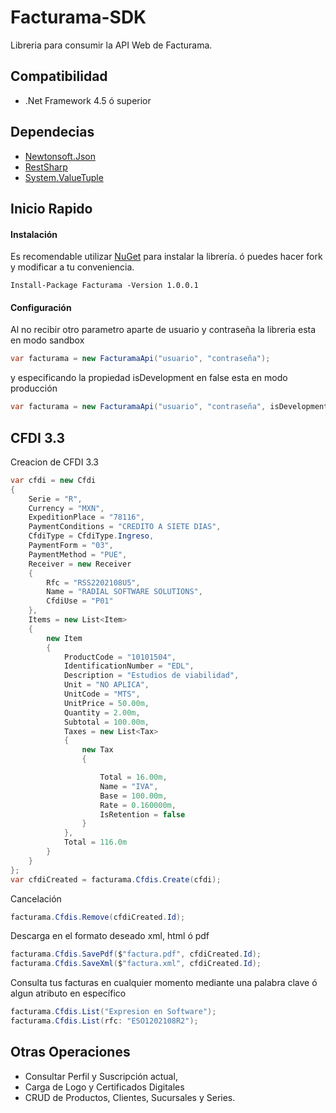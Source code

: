 
# Facturama-SDK
Libreria para consumir la API Web de Facturama.

## Compatibilidad
* .Net Framework 4.5 ó superior

## Dependecias
* [Newtonsoft.Json](http://james.newtonking.com/json)
* [RestSharp](http://restsharp.org/)
* [System.ValueTuple](https://www.nuget.org/packages/System.ValueTuple/)

## Inicio Rapido

#### Instalación #####

Es recomendable utilizar [NuGet](http://docs.nuget.org) para instalar la librería. ó puedes hacer fork y modificar a tu conveniencia.
```net
Install-Package Facturama -Version 1.0.0.1
```

#### Configuración  #####

Al no recibir otro parametro aparte de usuario y contraseña la libreria esta en modo sandbox
```cs
var facturama = new FacturamaApi("usuario", "contraseña");
```
y especificando la propiedad isDevelopment en false esta en modo producción
```cs
var facturama = new FacturamaApi("usuario", "contraseña", isDevelopment: false);
```

## CFDI 3.3
Creacion de CFDI 3.3
```cs
var cfdi = new Cfdi
{
    Serie = "R",
    Currency = "MXN",
    ExpeditionPlace = "78116",
    PaymentConditions = "CREDITO A SIETE DIAS",
    CfdiType = CfdiType.Ingreso,
    PaymentForm = "03",
    PaymentMethod = "PUE",
    Receiver = new Receiver
    {
        Rfc = "RSS2202108U5",
        Name = "RADIAL SOFTWARE SOLUTIONS",
        CfdiUse = "P01"
    },
    Items = new List<Item>
    {
        new Item
        {
            ProductCode = "10101504",
            IdentificationNumber = "EDL",
            Description = "Estudios de viabilidad",
            Unit = "NO APLICA",
            UnitCode = "MTS",
            UnitPrice = 50.00m,
            Quantity = 2.00m,
            Subtotal = 100.00m,
            Taxes = new List<Tax>
            {
                new Tax
                {

                    Total = 16.00m,
                    Name = "IVA",
                    Base = 100.00m,
                    Rate = 0.160000m,
                    IsRetention = false
                }
            },
            Total = 116.0m
        }
    }
};
var cfdiCreated = facturama.Cfdis.Create(cfdi);
```
Cancelación
```.cs
facturama.Cfdis.Remove(cfdiCreated.Id);
```
Descarga en el formato deseado xml, html ó pdf
```.cs
facturama.Cfdis.SavePdf($"factura.pdf", cfdiCreated.Id);
facturama.Cfdis.SaveXml($"factura.xml", cfdiCreated.Id);
```
Consulta tus facturas en cualquier momento mediante una palabra clave ó algun atributo en específico
```.cs
facturama.Cfdis.List("Expresion en Software");
facturama.Cfdis.List(rfc: "ESO1202108R2");
```

## Otras Operaciones
* Consultar Perfil y Suscripción actual,
* Carga de Logo y Certificados Digitales
* CRUD de Productos, Clientes, Sucursales y Series.
